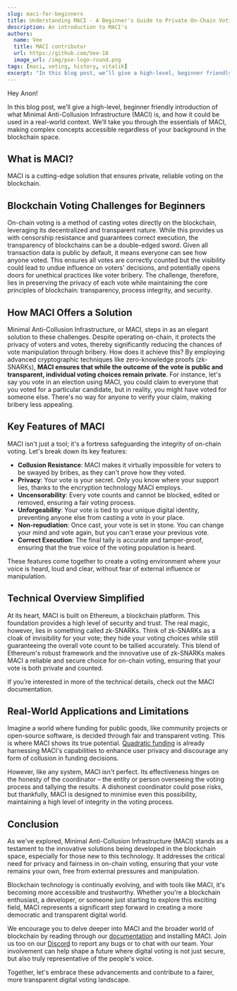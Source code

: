 ```yaml
---
slug: maci-for-beginners
title: Understanding MACI - A Beginner's Guide to Private On-Chain Voting
description: An introduction to MACI's
authors:
  name: Vee
  title: MACI contributor
  url: https://github.com/Vee-18
  image_url: /img/pse-logo-round.png
tags: [maci, voting, history, vitalik]
excerpt: "In this blog post, we’ll give a high-level, beginner friendly introduction of what Minimal Anti-Collusion Infrastructure (MACI) is, and how it could be used in a real-world context. We’ll take you through the essentials of MACI, making complex concepts accessible regardless of your background in the blockchain space."
---
```


Hey Anon!

In this blog post, we’ll give a high-level, beginner friendly introduction of what Minimal Anti-Collusion Infrastructure (MACI) is, and how it could be used in a real-world context. We’ll take you through the essentials of MACI, making complex concepts accessible regardless of your background in the blockchain space.

## What is MACI?

MACI is a cutting-edge solution that ensures private, reliable voting on the blockchain.

## Blockchain Voting Challenges for Beginners

On-chain voting is a method of casting votes directly on the blockchain, leveraging its decentralized and transparent nature. While this provides us with censorship resistance and guarantees correct execution, the transparency of blockchains can be a double-edged sword. Given all transaction data is public by default, it means everyone can see how anyone voted. This ensures all votes are correctly counted but the visibility could lead to undue influence on voters' decisions, and potentially opens doors for unethical practices like voter bribery. The challenge, therefore, lies in preserving the privacy of each vote while maintaining the core principles of blockchain: transparency, process integrity, and security.

## How MACI Offers a Solution

Minimal Anti-Collusion Infrastructure, or MACI, steps in as an elegant solution to these challenges. Despite operating on-chain, it protects the privacy of voters and votes, thereby significantly reducing the chances of vote manipulation through bribery. How does it achieve this? By employing advanced cryptographic techniques like zero-knowledge proofs (zk-SNARKs), **MACI ensures that while the outcome of the vote is public and transparent, individual voting choices remain private**. For instance, let's say you vote in an election using MACI, you could claim to everyone that you voted for a particular candidate, but in reality, you might have voted for someone else. There's no way for anyone to verify your claim, making bribery less appealing.

## Key Features of MACI

MACI isn't just a tool; it's a fortress safeguarding the integrity of on-chain voting. Let's break down its key features:

- **Collusion Resistance**: MACI makes it virtually impossible for voters to be swayed by bribes, as they can't prove how they voted.
- **Privacy**: Your vote is your secret. Only you know where your support lies, thanks to the encryption technology MACI employs.
- **Uncensorability**: Every vote counts and cannot be blocked, edited or removed, ensuring a fair voting process.
- **Unforgeability**: Your vote is tied to your unique digital identity, preventing anyone else from casting a vote in your place.
- **Non-repudiation**: Once cast, your vote is set in stone. You can change your mind and vote again, but you can't erase your previous vote.
- **Correct Execution**: The final tally is accurate and tamper-proof, ensuring that the true voice of the voting population is heard.

These features come together to create a voting environment where your voice is heard, loud and clear, without fear of external influence or manipulation.

## Technical Overview Simplified

At its heart, MACI is built on Ethereum, a blockchain platform. This foundation provides a high level of security and trust. The real magic, however, lies in something called zk-SNARKs. Think of zk-SNARKs as a cloak of invisibility for your vote; they hide your voting choices while still guaranteeing the overall vote count to be tallied accurately. This blend of Ethereum's robust framework and the innovative use of zk-SNARKs makes MACI a reliable and secure choice for on-chain voting, ensuring that your vote is both private and counted.

If you’re interested in more of the technical details, check out the MACI documentation.

## Real-World Applications and Limitations

Imagine a world where funding for public goods, like community projects or open-source software, is decided through fair and transparent voting. This is where MACI shows its true potential. [Quadratic funding](/docs/use-cases/public-goods-funding/quadratic-funding) is already harnessing MACI's capabilities to enhance user privacy and discourage any form of collusion in funding decisions.

However, like any system, MACI isn't perfect. Its effectiveness hinges on the honesty of the coordinator – the entity or person overseeing the voting process and tallying the results. A dishonest coordinator could pose risks, but thankfully, MACI is designed to minimise even this possibility, maintaining a high level of integrity in the voting process.

## Conclusion

As we've explored, Minimal Anti-Collusion Infrastructure (MACI) stands as a testament to the innovative solutions being developed in the blockchain space, especially for those new to this technology. It addresses the critical need for privacy and fairness in on-chain voting, ensuring that your vote remains your own, free from external pressures and manipulation.

Blockchain technology is continually evolving, and with tools like MACI, it's becoming more accessible and trustworthy. Whether you're a blockchain enthusiast, a developer, or someone just starting to explore this exciting field, MACI represents a significant step forward in creating a more democratic and transparent digital world.

We encourage you to delve deeper into MACI and the broader world of blockchain by reading through our [documentation](/docs/introduction) and installing MACI. Join us too on our [Discord](https://discord.com/invite/sF5CT5rzrR) to report any bugs or to chat with our team. Your involvement can help shape a future where digital voting is not just secure, but also truly representative of the people's voice.

Together, let's embrace these advancements and contribute to a fairer, more transparent digital voting landscape.
